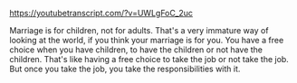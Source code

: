 https://youtubetranscript.com/?v=UWLgFoC_2uc

 Marriage is for children, not for adults. That's a very immature way of looking at the world, if you think your marriage is for you. You have a free choice when you have children, to have the children or not have the children. That's like having a free choice to take the job or not take the job. But once you take the job, you take the responsibilities with it.